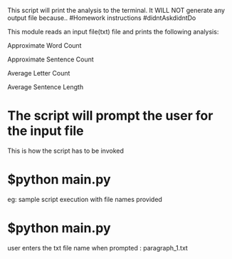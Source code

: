 This script will print the analysis to the terminal. It WILL NOT generate any output file because.. #Homework instructions #didntAskdidntDo


This module reads an input file(txt) file and prints the following analysis:


Approximate Word Count


Approximate Sentence Count


Average Letter Count


Average Sentence Length

# The script will prompt the user for the input file


This is how the script has to be invoked

# $python main.py

eg: sample script execution with file names provided
# $python main.py


user enters the txt file name when prompted : paragraph_1.txt
